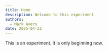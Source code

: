 ```yaml
---
title: Home
description: Welcome to this experiment
authors:
  - Mark Ayers
date: 2025-04-22
---
```

This is an experiment. It is only beginning now.
